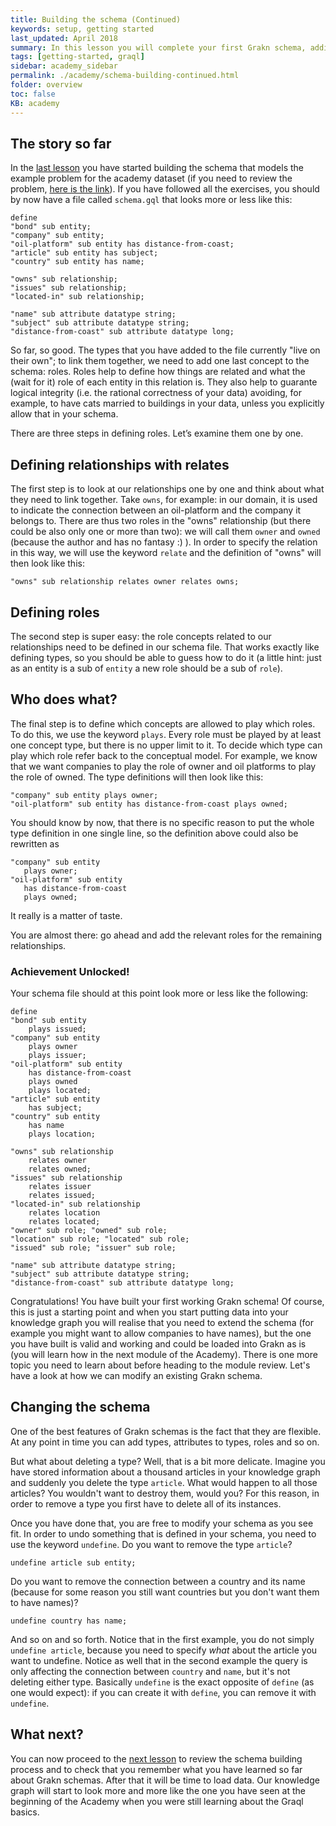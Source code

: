 ```yaml
---
title: Building the schema (Continued)
keywords: setup, getting started
last_updated: April 2018
summary: In this lesson you will complete your first Grakn schema, adding roles to what you have built in the last lesson.
tags: [getting-started, graql]
sidebar: academy_sidebar
permalink: ./academy/schema-building-continued.html
folder: overview
toc: false
KB: academy
---
```


## The story so far

In the [last lesson](./schema-building.html) you have started building the schema that models the example problem for the academy dataset (if you need to review the problem, [here is the link](./graql-intro.html)). If you have followed all the exercises, you should by now have a file called `schema.gql` that looks more or less like this:

```graql
define
"bond" sub entity;
"company" sub entity;
"oil-platform" sub entity has distance-from-coast;
"article" sub entity has subject;
"country" sub entity has name;

"owns" sub relationship;
"issues" sub relationship;
"located-in" sub relationship;

"name" sub attribute datatype string;
"subject" sub attribute datatype string;
"distance-from-coast" sub attribute datatype long;
```

So far, so good. The types that you have added to the file currently "live on their own"; to link them together, we need to add one last concept to the schema: roles. Roles help to define how things are related and what the (wait for it) role of each entity in this relation is. They also help to guarante logical integrity (i.e. the rational correctness of your data) avoiding, for example, to have cats married to buildings in your data, unless you explicitly allow that in your schema.

There are three steps in defining roles. Let’s examine them one by one.

## Defining relationships with __relates__
The first step is to look at our relationships one by one and think about what they need to link together. Take `owns`, for example: in our domain, it is used to indicate the connection between an oil-platform and the company it belongs to. There are thus two roles in the "owns" relationship (but there could be also only one or more than two): we will call them `owner` and `owned` (because the author and has no fantasy :) ). In order to specify the relation in this way, we will use the keyword `relate` and the definition of "owns" will then look like this:


```graql-skip-test
"owns" sub relationship relates owner relates owns;
```

## Defining roles
The second step is super easy: the role concepts related to our relationships need to be defined in our schema file. That works exactly like defining types, so you should be able to guess how to do it (a little hint: just as an entity is a sub of `entity` a new role should be a sub of `role`).


## Who does what?
The final step is to define which concepts are allowed to play which roles. To do this, we use the keyword `plays`. Every role must be played by at least one concept type, but there is no upper limit to it. To decide which type can play which role refer back to the conceptual model. For example, we know that we want companies to play the role of owner and oil platforms to play the role of owned. The type definitions will then look like this:

```graql-skip-test
"company" sub entity plays owner;
"oil-platform" sub entity has distance-from-coast plays owned;
```

You should know by now, that there is no specific reason to put the whole type definition in one single line, so the definition above could also be rewritten as

```graql-skip-test
"company" sub entity
   plays owner;
"oil-platform" sub entity
   has distance-from-coast
   plays owned;
```

It really is a matter of taste.

You are almost there: go ahead and add the relevant roles for the remaining relationships.


### Achievement Unlocked!
Your schema file should at this point look more or less like the following:


```graql-skip-test
define
"bond" sub entity
    plays issued;
"company" sub entity
    plays owner
    plays issuer;
"oil-platform" sub entity
    has distance-from-coast
    plays owned
    plays located;
"article" sub entity
    has subject;
"country" sub entity
    has name
    plays location;

"owns" sub relationship
    relates owner
    relates owned;
"issues" sub relationship
    relates issuer
    relates issued;
"located-in" sub relationship
    relates location
    relates located;
"owner" sub role; "owned" sub role;
"location" sub role; "located" sub role;
"issued" sub role; "issuer" sub role;

"name" sub attribute datatype string;
"subject" sub attribute datatype string;
"distance-from-coast" sub attribute datatype long;
```

Congratulations! You have built your first working Grakn schema! Of course, this is just a starting point and when you start putting data into your knowledge graph you will realise that you need to extend the schema (for example you might want to allow companies to have names), but the one you have built is valid and working and could be loaded into Grakn as is (you will learn how in the next module of the Academy). There is one more topic you need to learn about before heading to the module review. Let's have a look at how we can modify an existing Grakn schema.


## Changing the schema
One of the best features of Grakn schemas is the fact that they are flexible. At any point in time you can add types, attributes to types, roles and so on.

But what about deleting a type? Well, that is a bit more delicate. Imagine you have stored information about a thousand articles in your knowledge graph and suddenly you delete the type `article`. What would happen to all those articles? You wouldn't want to destroy them, would you? For this reason, in order to remove a type you first have to delete all of its instances.

Once you have done that, you are free to modify your schema as you see fit. In order to undo something that is defined in your schema, you need to use the keyword `undefine`. Do you want to remove the type `article`?

```graql
undefine article sub entity;
```

Do you want to remove the connection between a country and its name (because for some reason you still want countries but you don't want them to have names)?

```graql
undefine country has name;
```

And so on and so forth. Notice that in the first example, you do not simply `undefine article`, because you need to specify _what_ about the article you want to undefine. Notice as well that in the second example the query is only affecting the connection between `country` and `name`, but it's not deleting either type. Basically `undefine` is the exact opposite of `define` (as one would expect): if you can create it with `define`, you can remove it with `undefine`.


## What next?
You can now proceed to the [next lesson](./schema-review.html) to review the schema building process and to check that you remember what you have learned so far about Grakn schemas. After that it will be time to load data. Our knowledge graph will start to look more and more like the one you have seen at the beginning of the Academy when you were still learning about the Graql basics.
